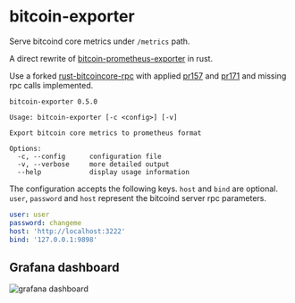 # bitcoin-exporter

Serve bitcoind core metrics under `/metrics` path.

A direct rewrite of [bitcoin-prometheus-exporter](https://github.com/jvstein/bitcoin-prometheus-exporter) in rust.

Use a forked [rust-bitcoincore-rpc](https://git.itsufficient.me/rust/bitcoincore-rpc)
with applied [pr157](https://github.com/rust-bitcoin/rust-bitcoincore-rpc/pull/157) and
[pr171](https://github.com/rust-bitcoin/rust-bitcoincore-rpc/pull/171) and missing rpc calls implemented.

```
bitcoin-exporter 0.5.0

Usage: bitcoin-exporter [-c <config>] [-v]

Export bitcoin core metrics to prometheus format

Options:
  -c, --config      configuration file
  -v, --verbose     more detailed output
  --help            display usage information
```

The configuration accepts the following keys. `host` and `bind` are optional. `user`, `password` and `host` represent
the bitcoind server rpc parameters.

```yaml
user: user
password: changeme
host: 'http://localhost:3222'
bind: '127.0.0.1:9898'
```

## Grafana dashboard

![grafana dashboard](dashboard/dashboard.png?raw=true "Grafana dashboard")
